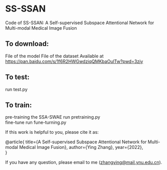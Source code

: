 # SS-SSAN
Code of SS-SSAN: A Self-supervised Subspace Attentional Network for Multi-modal Medical Image Fusion

## To download:
File of the model 
File of the dataset 
Available at https://pan.baidu.com/s/1f6R2HWGwdziqQMKbaOulTw?pwd=3zjy

## To test:
run test.py  

## To train:
pre-training the SSA-SWAE run pretraining.py  
fine-tune run fune-turning.py  

If this work is helpful to you, please cite it as:

@article{
  title={A Self-supervised Subspace Attentional Network for Multi-modal Medical Image Fusion},
  author={Ying Zhang},
  year={2022},  
}

If you have any question, please email to me (zhangying@mail.ynu.edu.cn).
